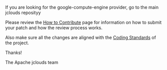 If you are looking for the google-compute-engine provider, go to the main jclouds reposityy

Please review the [How to Contribute](https://cwiki.apache.org/confluence/display/JCLOUDS/Contribute) page for information on how to submit your patch and how the review process works.

Also make sure all the changes are aligned with the [Coding Standards](https://cwiki.apache.org/confluence/display/JCLOUDS/Writing+jclouds+Code) of the project.

Thanks!

The Apache jclouds team

